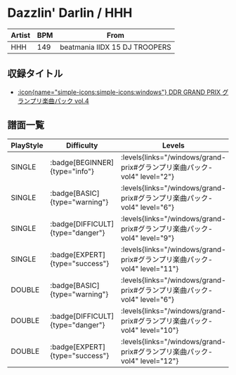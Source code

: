 # Dazzlin' Darlin / HHH

|Artist|BPM|From|
|------|---|----|
|HHH|149|beatmania IIDX 15 DJ TROOPERS|

## 収録タイトル

- [:icon{name="simple-icons:simple-icons:windows"} DDR GRAND PRIX グランプリ楽曲パック vol.4](/windows/grand-prix#グランプリ楽曲パック-vol4)

## 譜面一覧

|PlayStyle|Difficulty|Levels|Notes|Movie|
|---------|----------|------|-----|-----|
|SINGLE| :badge[BEGINNER]{type="info"}| :levels{links="/windows/grand-prix#グランプリ楽曲パック-vol4" level="2"}|70/0||
|SINGLE| :badge[BASIC]{type="warning"}| :levels{links="/windows/grand-prix#グランプリ楽曲パック-vol4" level="6"}|184/8||
|SINGLE| :badge[DIFFICULT]{type="danger"}| :levels{links="/windows/grand-prix#グランプリ楽曲パック-vol4" level="9"}|270/5||
|SINGLE| :badge[EXPERT]{type="success"}| :levels{links="/windows/grand-prix#グランプリ楽曲パック-vol4" level="11"}|342/7||
|DOUBLE| :badge[BASIC]{type="warning"}| :levels{links="/windows/grand-prix#グランプリ楽曲パック-vol4" level="6"}|227/5||
|DOUBLE| :badge[DIFFICULT]{type="danger"}| :levels{links="/windows/grand-prix#グランプリ楽曲パック-vol4" level="10"}|287/8||
|DOUBLE| :badge[EXPERT]{type="success"}| :levels{links="/windows/grand-prix#グランプリ楽曲パック-vol4" level="12"}|348/6||
